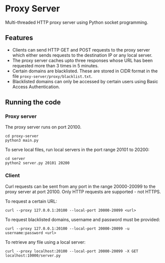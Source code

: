 # Proxy Server

Multi-threaded HTTP proxy server using Python socket programming.

## Features

* Clients can send HTTP GET and POST requests to the proxy server which either sends requests to the destination IP or any local server.
* The proxy server caches upto three responses whose URL has been requested more than 3 times in 5 minutes.
* Certain domains are blacklisted. These are stored in CIDR format in the file `proxy-server/proxy/blacklist.txt`.
* Blacklisted domains can only be accessed by certain users using Basic Access Authentication.

## Running the code

### Proxy server

The proxy server runs on port 20100.

```shell
cd proxy-server
python3 main.py
```

To serve local files, run local servers in the port range 20101 to 20200:

```shell
cd server
python2 server.py 20101 20200
```

### Client

Curl requests can be sent from any port in the range 20000-20099 to the proxy server at port 20100. Only HTTP requests are supported - not HTTPS.

To request a certain URL:

```shell
curl --proxy 127.0.0.1:20100 --local-port 20000-20099 <url>
```

To request blacklisted domains, username and password must be provided:

```shell
curl --proxy 127.0.0.1:20100 --local-port 20000-20099 -u username:password <url>
```

To retrieve any file using a local server:

```shell
curl --proxy localhost:20100 --local-port 20000-20099 -X GET localhost:10000/server.py
```
